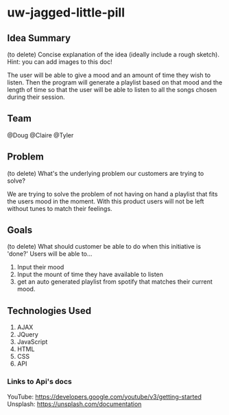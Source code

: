 # uw-jagged-little-pill

## Idea Summary

(to delete) Concise explanation of the idea (ideally include a rough sketch). Hint: you can add images to this doc!

The user will be able to give a mood and an amount of time they wish to listen. Then the program will generate a playlist based on that mood and the length of time so that the user will be able to listen to all the songs chosen during their session.

## Team

@Doug @Claire @Tyler

## Problem

(to delete) What's the underlying problem our customers are trying to solve?

We are trying to solve the problem of not having on hand a playlist that fits the users mood in the moment. With this product users will not be left without tunes to match their feelings.

## Goals

(to delete) What should customer be able to do when this initiative is 'done?'
Users will be able to...

1. Input their mood
2. Input the mount of time they have available to listen
3. get an auto generated playlist from spotify that matches their current mood.

## Technologies Used

1. AJAX
2. JQuery
3. JavaScript
4. HTML
5. CSS
6. API

### Links to Api's docs

YouTube: https://developers.google.com/youtube/v3/getting-started
Unsplash: https://unsplash.com/documentation
